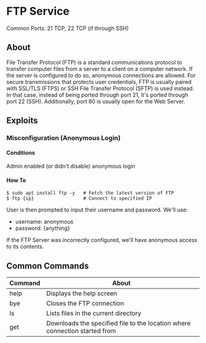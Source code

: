 # FTP Service

Common Ports: 21 TCP, 22 TCP (if through SSH)

## About

File Transfer Protocol (FTP) is a standard communications protocol to transfer computer files from a server to a client on a computer network. If the server is configured to do so, anonymous connections are allowed. For secure transmissions that protects user credentials, FTP is usually paired with SSL/TLS (FTPS) or SSH File Transfer Protocol (SFTP) is used instead. In that case, instead of being ported through port 21, it's ported through port 22 (SSH). Additionally, port 80 is usually open for the Web Server.

## Exploits

### Misconfiguration (Anonymous Login)

#### Conditions

Admin enabled (or didn't disable) anonymous login

#### How To

```shell
$ sudo apt install ftp -y   # Fetch the latest version of FTP
$ ftp {ip}                  # Connect to specified IP
```

User is then prompted to input their username and password. We'll use:
- username: anonymous
- password: {anything}

If the FTP Server was incorrectly configured, we'll have anonymous access to its contents.

## Common Commands

| Command | About                                                                      |
|---------|----------------------------------------------------------------------------|
| help    | Displays the help screen                                                   |
| bye     | Closes the FTP connection                                                  |
| ls      | Lists files in the current directory                                       |
| get     | Downloads the specified file to the location where connection started from |